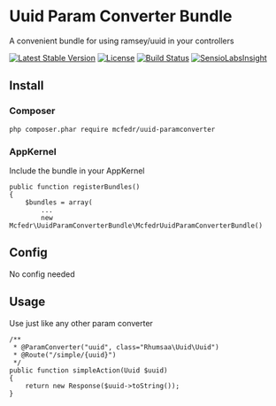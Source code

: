 # Uuid Param Converter Bundle

A convenient bundle for using ramsey/uuid in your controllers

[![Latest Stable Version](https://poser.pugx.org/mcfedr/uuid-paramconverter/v/stable.png)](https://packagist.org/packages/mcfedr/uuid-paramconverter)
[![License](https://poser.pugx.org/mcfedr/uuid-paramconverter/license.png)](https://packagist.org/packages/mcfedr/uuid-paramconverter)
[![Build Status](https://travis-ci.org/mcfedr/uuid-paramconverter.svg?branch=master)](https://travis-ci.org/mcfedr/uuid-paramconverter)
[![SensioLabsInsight](https://insight.sensiolabs.com/projects/97f6fe7c-375f-4ba1-b222-700a81bd3b65/mini.png)](https://insight.sensiolabs.com/projects/97f6fe7c-375f-4ba1-b222-700a81bd3b65)

## Install

### Composer

    php composer.phar require mcfedr/uuid-paramconverter

### AppKernel

Include the bundle in your AppKernel

    public function registerBundles()
    {
        $bundles = array(
            ...
            new Mcfedr\UuidParamConverterBundle\McfedrUuidParamConverterBundle()

## Config

No config needed

## Usage

Use just like any other param converter

    /**
     * @ParamConverter("uuid", class="Rhumsaa\Uuid\Uuid")
     * @Route("/simple/{uuid}")
     */
    public function simpleAction(Uuid $uuid)
    {
        return new Response($uuid->toString());
    }
